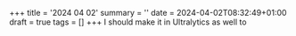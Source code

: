 +++
title = '2024 04 02'
summary = ''
date = 2024-04-02T08:32:49+01:00
draft = true
tags = []
+++
I should make it in Ultralytics as well to

